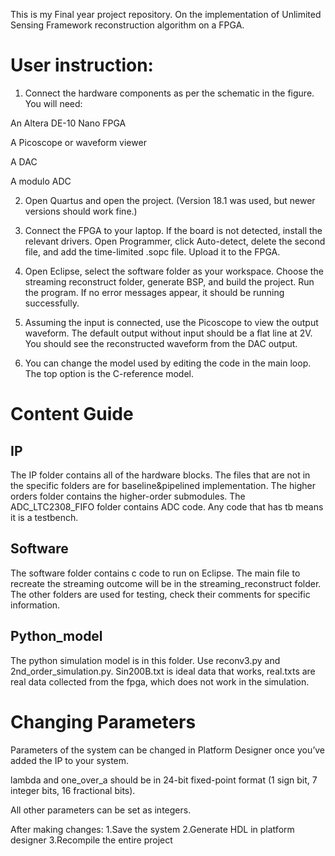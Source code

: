 This is my Final year project repository. On the implementation of Unlimited Sensing Framework reconstruction algorithm on a FPGA.

# User instruction:

1. Connect the hardware components as per the schematic in the figure. You will need:

  An Altera DE-10 Nano FPGA
  
  A Picoscope or waveform viewer
  
  A DAC
  
  A modulo ADC

2. Open Quartus and open the project. (Version 18.1 was used, but newer versions should work fine.)

3. Connect the FPGA to your laptop. If the board is not detected, install the relevant drivers.
Open Programmer, click Auto-detect, delete the second file, and add the time-limited .sopc file. Upload it to the FPGA.

4. Open Eclipse, select the software folder as your workspace.
Choose the streaming reconstruct folder, generate BSP, and build the project.
Run the program. If no error messages appear, it should be running successfully.

5. Assuming the input is connected, use the Picoscope to view the output waveform.
The default output without input should be a flat line at 2V.
You should see the reconstructed waveform from the DAC output.

6. You can change the model used by editing the code in the main loop.
The top option is the C-reference model.

# Content Guide

## IP
The IP folder contains all of the hardware blocks. The files that are not in the specific folders are for baseline&pipelined implementation. The higher orders folder contains the higher-order submodules. The ADC_LTC2308_FIFO folder contains ADC code. Any code that has tb means it is a testbench.
## Software
The software folder contains c code to run on Eclipse. The main file to recreate the streaming outcome will be in the streaming_reconstruct folder. The other folders are used for testing, check their comments for specific information.

## Python_model

The python simulation model is in this folder. Use reconv3.py and 2nd_order_simulation.py. Sin200B.txt is ideal data that works, real.txts are real data collected from the fpga, which does not work in the simulation.



# Changing Parameters
Parameters of the system can be changed in Platform Designer once you’ve added the IP to your system.

lambda and one_over_a should be in 24-bit fixed-point format (1 sign bit, 7 integer bits, 16 fractional bits).

All other parameters can be set as integers.

After making changes:
1.Save the system
2.Generate HDL in platform designer
3.Recompile the entire project
